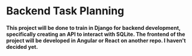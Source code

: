 # Backend Task Planning

#### This project will be done to train in Django for backend development, specifically creating an API to interact with SQLite. The frontend of the project will be developed in Angular or React on another repo. I haven't decided yet.
